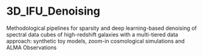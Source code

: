 # 3D_IFU_Denoising
Methodological pipelines for sparsity and deep learning-based denoising of spectral data cubes of high-redshift galaxies with a multi-tiered data approach: synthetic toy models, zoom-in cosmological simulations and ALMA Observations
